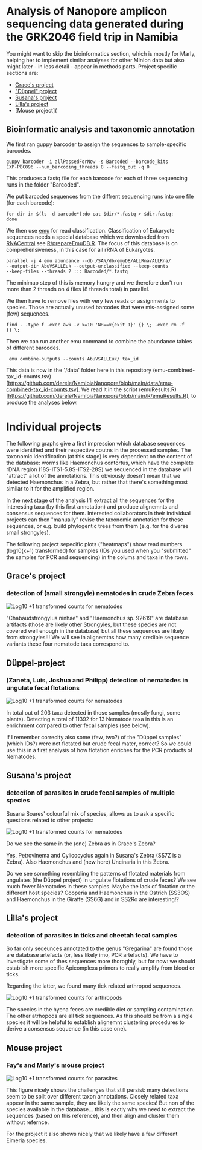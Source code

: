 Analysis of Nanopore amplicon sequencing data generated during the GRK2046 field trip in Namibia
====================================================================================

You might want to skip the bioinformatics section, which is mostly for
Marly, helping her to implement similar analyses for other MinIon data
but also might later - in less detail - appear in methods parts.
Project specific sections are: 
- [Grace's project](#graces-project)
- ["Düppel" project](#düppel-project)
- [Susana's project](#susanas-project)
- [Lilla's project](#lillas-project)
- [Mouse project](

## Bioinformatic analysis and taxonomic annotation

We first ran guppy barcoder to assign the sequences to sample-specific
barcodes.

``` 
guppy_barcoder -i allPassedForNow -s Barcoded --barcode_kits
EXP-PBC096 --num_barcoding_threads 8 --fastq_out -q 0 
```

This produces a fastq file for each barcode for each of three
sequencing runs in the folder "Barcoded".

We put barcoded sequences from the diffrent sequencing runs into one
file (for each barcode):

```
for dir in $(ls -d barcode*);do cat $dir/*.fastq > $dir.fastq;
done
```

We then use [emu](https://gitlab.com/treangenlab/emu) for read
classification. Classification of Eukaryote sequences needs a special
database which we downloaded from
[RNACentral](https://rnacentral.org/) see
[R/prepareEmuDB.R](https://github.com/derele/NamibiaNanopore/blob/main/R/prepareEmuDB.R). The
focus of this database is on comprehensiveness, in this case for all
rRNA of Eukaryotes.


```
parallel -j 4 emu abundance --db /SAN/db/emuDB/ALLRna/ALLRna/
--output-dir AbuVSALLEuk --output-unclassified --keep-counts
--keep-files --threads 2 ::: Barcoded/*.fastq
```

The minimap step of this is memory hungry and we therefore don't run
more than 2 threads on 4 files (8 threads total) in parallel.

We then have to remove files with very few reads or assignments to
species. Those are actually unused barcodes that were mis-assigned
some (few) sequences.

```
find . -type f -exec awk -v x=10 'NR==x{exit 1}' {} \; -exec rm -f
{} \;
```

Then we can run another emu command to combine the abundance tables of
different barcodes.

```
 emu combine-outputs --counts AbuVSALLEuk/ tax_id
 ```

This data is now in the '/data' folder here in this repository
(emu-combined-tax_id-counts.tsv)[https://github.com/derele/NamibiaNanopore/blob/main/data/emu-combined-tax_id-counts.tsv]. We
read it in the script
(emuResults.R)[https://github.com/derele/NamibiaNanopore/blob/main/R/emuResults.R],
to produce the analyses below.

# Individual projects

The following graphs give a first impression which database sequences
were identified and their respective coutns in the processed
samples. The taxonomic identification (at this stage) is very
dependent on the content of the database: worms like Haemonchus
contortus, which have the complete rDNA region
(18S-ITS1-5.8S-ITS2-28S) we sequenced in the database will "attract" a
lot of the annotations. This obviously doesn't mean that we detected
Haemonchus in a Zebra, but rather that there's something most similar
to it for the amplified region. 

In the next stage of the analysis I'll extract all the sequences for
the interesting taxa (by this first annotation) and produce alignemnts
and consensus sequences for them. Interested collaborators in their
individual projects can then "manually" revise the taxonomic
annotation for these sequences, or e.g. build phylogentic trees from
them (e.g. for the diverse small strongyles).


The following project sepecific plots ("heatmaps") show read numbers
(log10(x+1) transformed) for samples (IDs you used when you
"submitted" the samples for PCR and sequencing) in the colums and taxa
in the rows.  


## Grace's project
### detection of (small strongyle) nematodes in crude Zebra feces

![Log10 +1 transformed counts for
nematodes](https://github.com/derele/NamibiaNanopore/blob/main/figures/Grace_1st_heat.png)

"Chabaudstrongylus ninhae" and "Haemonchus sp. 92619" are database
artifacts (those are likely other Strongyles, but these species are
not covered well enough in the database) but all these sequences are
likely from strongyles!!! We will see in alignemtns how many credible
sequence variants these four nematode taxa correspond to. 


## Düppel-project
###  (Zaneta, Luis, Joshua and Philipp) detection of nematodes in ungulate fecal flotations


![Log10 +1 transformed counts for
nematodes](https://github.com/derele/NamibiaNanopore/blob/main/figures/DuplNem_1st_heat.png)

In total out of 203 taxa detected in those samples (mostly fungi, some
plants). Detecting a total of 11392 for 13 Nematode taxa in this is an
enrichment compared to other fecal samples (see below).

If I remember correclty also some (few, two?) of the "Düppel samples"
(which IDs?)  were not flotated but crude fecal mater, correct? So we
could use this in a first analysis of how flotation enriches for the
PCR products of Nematodes.


## Susana's project
### detection of parasites in crude fecal samples of multiple species

Susana Soares' colourful mix of species, allows us to ask a specific
questions related to other projects:

![Log10 +1 transformed counts for
nematodes](https://github.com/derele/NamibiaNanopore/blob/main/figures/Susana_1st_heat.png)

Do we see the same in the (one) Zebra as in Grace's Zebra?

Yes, Petrovinema and Cylicocyclus again in Susana's Zebra (SS7Z is a
Zebra). Also Haemonchus and (new here) Uncinaria in this Zebra.

Do we see something resembling the patterns of flotated materials from
ungulates (the Düppel project) in ungulate flotations of crude feces?
We see much fewer Nematodes in these samples. Maybe the lack of
flotation or the different host species? Cooperia and Haemonchus in
the Ostrich (SS3OS) and Haemonchus in the Giraffe (SS6G) and in SS2Ro
are interesting!?


## Lilla's project
### detection of parasites in ticks and cheetah fecal samples

So far only seqeunces annotated to the genus "Gregarina" are found
those are database artefacts (or, less likely imo, PCR artefacts). We
have to investigate some of thes sequences more thoroghly, but for
now: we should establish more specific Apicomplexa primers to really
amplify from blood or ticks.

Regarding the latter, we found many tick related arthropod sequences.

![Log10 +1 transformed counts for
arthropods](https://github.com/derele/NamibiaNanopore/blob/main/figures/Lilla_Arthro_1st_heat.png)

The species in the hyena feces are credible diet or sampling
contamination. The other atrhopods are all tick sequences. As this
should be from a single species it will be helpful to establish
alignemnt clustering procedures to derive a consensus sequence (in
this case one).

## Mouse project
### Fay's and Marly's mouse project

![Log10 +1 transformed counts for
parasites](https://github.com/derele/NamibiaNanopore/blob/main/figures/Rodents_1st_heat.png)

This figure nicely shows the challenges that still persist: many
detections seem to be split over different taxon annotations. Closely
related taxa appear in the same sample, they are likely the same
species! But non of the species available in the database... this is
eactly why we need to extract the sequences (based on this reference),
and then align and cluster them without refernce.

For the project it also shows nicely that we likely have a few
different Eimeria species.

